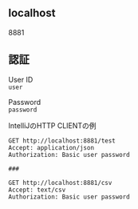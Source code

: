 ## localhost
8881  

## 認証

User ID  
`user`  

Password  
`password`  
  

IntelliJのHTTP CLIENTの例
```
GET http://localhost:8881/test
Accept: application/json
Authorization: Basic user password

###

GET http://localhost:8881/csv
Accept: text/csv
Authorization: Basic user password
```

